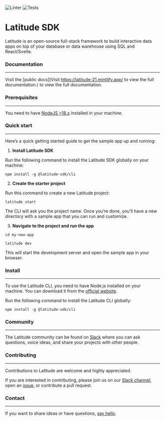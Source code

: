 ![Linter](https://github.com/latitude-dev/latitude-sdk/actions/workflows/linter.yml/badge.svg)
![Tests](https://github.com/latitude-dev/latitude-sdk/actions/workflows/test.yml/badge.svg)

# Latitude SDK

Latitude is an open-source full-stack framework to build interactive data apps
on top of your database or data warehouse using SQL and React/Svelte.

### Documentation

---

Visit the [public docs](Visit https://latitude-21.mintlify.app/ to view the
full documentation.) to view the full documentation.

### Prerequisites

---

You need to have [NodeJS >18.x](https://nodejs.org/en) installed in your
machine.

### Quick start

---

Here’s a quick getting started guide to get the sample app up and running:

1. **Install Latitude SDK**

Run the following command to install the Latitude SDK globally on your machine:

`npm install -g @latitude-sdk/cli`

2. **Create the starter project**

Run this command to create a new Latitude project:

`latitude start`

The CLI will ask you the project name. Once you’re done, you’ll have a new
directory with a sample app that you can run and customize.

3. **Navigate to the project and run the app**

`cd my-new-app`

`latitude dev`

This will start the development server and open the sample app in your browser.

### Install

---

To use the Latitude CLI, you need to have Node.js installed on your machine.
You can download it from the [official website](https://nodejs.org/en).

Run the following command to install the Latitude CLI globally:

`npm install -g @latitude-sdk/cli`

### Community

---

The Latitude community can be found on
[Slack](https://trylatitude.slack.com/join/shared_invite/zt-17dyj4elt-rwM~h2OorAA3NtgmibhnLA#/shared-invite/email)
where you can ask questions, voice ideas, and share your projects with other
people.

### Contributing

---

Contributions to Latitude are welcome and highly appreciated.

If you are interested in contributing, please join us on our [Slack
channel](https://trylatitude.slack.com/join/shared_invite/zt-17dyj4elt-rwM~h2OorAA3NtgmibhnLA#/shared-invite/email),
open an [issue](https://github.com/evidence-dev/evidence/issues/new), or
contribute a pull request.

### Contact

---

If you want to share ideas or have questions, [say
hello](https://www.notion.so/4086e35ef7c14a6da14c1c9ce1c6be32?pvs=21).
